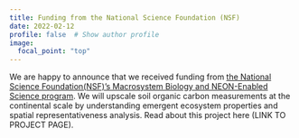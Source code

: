 ```yaml
---
title: Funding from the National Science Foundation (NSF)
date: 2022-02-12
profile: false  # Show author profile
image:
  focal_point: "top"
---
```



We are happy to announce that we received funding from [the National Science Foundation(NSF)’s  Macrosystem Biology and NEON-Enabled Science program](https://www.nsf.gov/awardsearch/showAward?AWD_ID=2106137&HistoricalAwards=false). We will upscale soil organic carbon measurements at the continental scale by understanding emergent ecosystem properties and spatial representativeness analysis. Read about this project here (LINK TO PROJECT PAGE). 